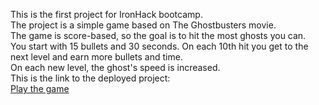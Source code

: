 This is the first project for IronHack bootcamp.<br>
The project is a simple game based on The Ghostbusters movie.<br>
The game is score-based, so the goal is to hit the most ghosts you can.<br>
You start with 15 bullets and 30 seconds. On each 10th hit you get to the next level and earn more bullets and time.<br>
On each new level, the ghost's speed is increased.<br>
This is the link to the deployed project:<br>
<a href="https://mdougllas.github.io/ghost-busters/">Play the game</a>